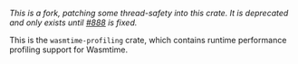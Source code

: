 _This is a fork, patching some thread-safety into this crate. It is deprecated and
only exists until [#888](https://github.com/bytecodealliance/wasmtime/issues/888) is fixed._

This is the `wasmtime-profiling` crate, which contains runtime performance
profiling support for Wasmtime.
